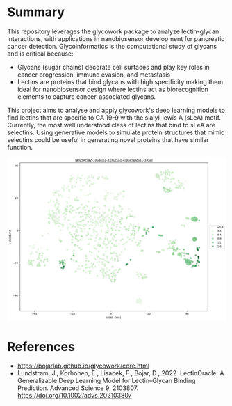 # Summary

This repository leverages the glycowork package to analyze lectin-glycan interactions, with applications in nanobiosensor development for pancreatic cancer detection. Glycoinformatics is the computational study of glycans and is critical because:

 - Glycans (sugar chains) decorate cell surfaces and play key roles in cancer progression, immune evasion, and metastasis
 - Lectins are proteins that bind glycans with high specificity making them ideal for nanobiosensor design where lectins act as biorecognition elements to capture cancer-associated glycans.

This project aims to analyse and apply glycowork's deep learning models to find lectins that are specific to CA 19-9 with the sialyl-lewis A (sLeA) motif. Currently, the most well understood class of lectins that bind to sLeA are selectins. Using generative models to simulate protein structures that mimic selectins could be useful in generating novel proteins that have similar function. 

![Binding Plot](figures/binding.png)

# References 
-  https://bojarlab.github.io/glycowork/core.html
-  Lundstrøm, J., Korhonen, E., Lisacek, F., Bojar, D., 2022. LectinOracle: A Generalizable Deep Learning Model for Lectin–Glycan Binding Prediction. Advanced Science 9, 2103807. https://doi.org/10.1002/advs.202103807
